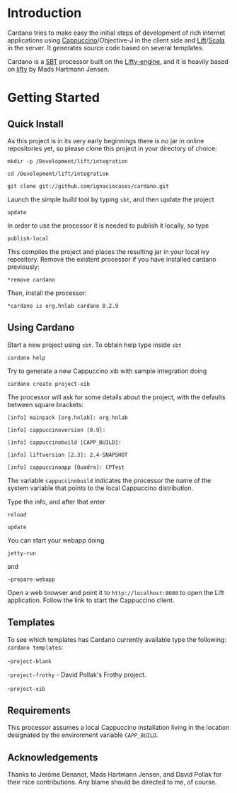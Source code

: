 Introduction
============
Cardano tries to make easy the initial steps of development of rich internet applications using [Cappuccino](http://cappuccino.org)/Objective-J in the client side and [Lift](http://liftweb.net)/[Scala](http://scala-lang.org/) in the server. It generates source code based on several templates.

Cardano is a [SBT](http://code.google.com/p/simple-build-tool/) processor built on the [Lifty-engine](http://lifty.github.com/), and it is heavily based on [lifty](http://lifty.github.com) by Mads Hartmann Jensen.

Getting Started
===============

Quick Install
-------------

As this project is in its very early beginnings there is no jar in online repositories yet, so please clone this project in your directory of choice:

`mkdir -p /Development/lift/integration`

`cd /Development/lift/integration`

`git clone git://github.com/ignaciocases/cardano.git`

Launch the simple build tool by typing `sbt`, and then update the project

`update`

In order to use the processor it is needed to publish it locally, so type

`publish-local`

This compiles the project and places the resulting jar in your local ivy repository. Remove the existent processor if you have installed cardano previously:

`*remove cardano`

Then, install the processor:

`*cardano is org.hnlab cardano 0.2.9`

Using Cardano
-------------
Start a new project using `sbt`. To obtain help type inside `sbt`

`cardano help`

Try to generate a new Cappuccino xib with sample integration doing

`cardano create project-xib`

The processor will ask for some details about the project, with the defaults between square brackets:

`[info] mainpack [org.hnlab]: org.hnlab`

`[info] cappuccinoversion [0.9]: `

`[info] cappuccinobuild [CAPP_BUILD]: `

`[info] liftversion [2.3]: 2.4-SNAPSHOT`

`[info] cappuccinoapp [Quadra]: CPTest`

The variable `cappuccinobuild` indicates the processor the name of the system variable that points to the local Cappuccino distribution.

Type the info, and after that enter

`reload`

`update`

You can start your webapp doing

`jetty-run`

and

`~prepare-webapp`

Open a web browser and point it to `http://localhost:8080` to open the Lift application. Follow the link to start the Cappuccino client.

Templates
---------

To see which templates has Cardano currently available type the following:
`cardano templates`:

-`project-blank`

-`project-frothy` - David Pollak's Frothy project.

-`project-xib`

Requirements
------------

This processor assumes a local Cappuccino installation living in the location designated by the environment variable `CAPP_BUILD`.

Acknowledgements
----------------

Thanks to Jerôme Denanot, Mads Hartmann Jensen, and David Pollak for their nice contributions. Any blame should be directed to me, of course.